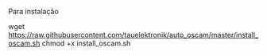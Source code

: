 Para instalação

wget https://raw.githubusercontent.com/tauelektronik/auto_oscam/master/install_oscam.sh
chmod +x install_oscam.sh

